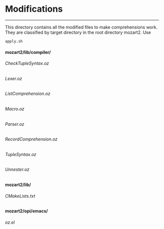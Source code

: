 # Modifications
---
This directory contains all the modified files to make comprehensions work. They are classified by target directory in the root directory mozart2. Use 

    apply.sh

#### mozart2/lib/compiler/
###### CheckTupleSyntax.oz
###### Lexer.oz
###### ListComprehension.oz
###### Macro.oz
###### Parser.oz
###### RecordComprehension.oz
###### TupleSyntax.oz
###### Unnester.oz

#### mozart2/lib/
###### CMakeLists.txt

#### mozart2/opi/emacs/
###### oz.el
